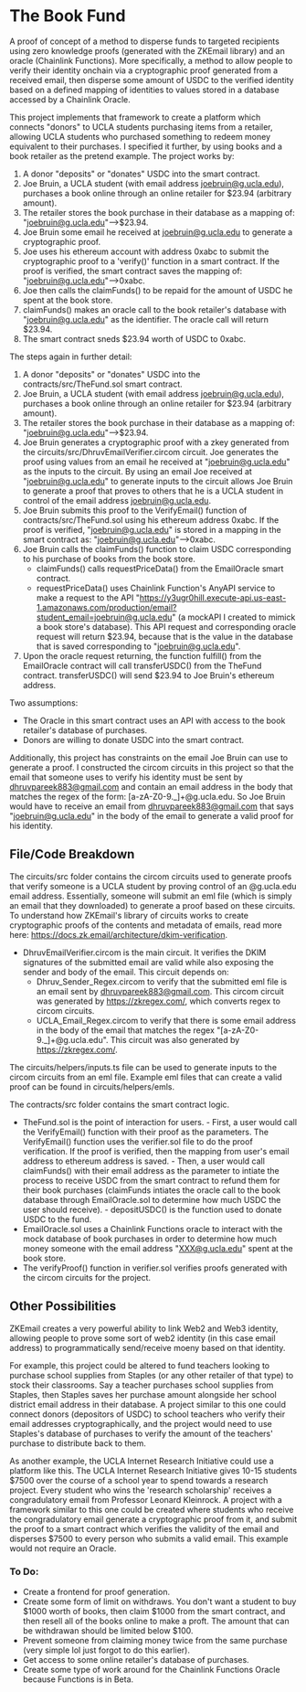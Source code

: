 # The Book Fund
A proof of concept of a method to disperse funds to targeted recipients using zero knowledge proofs (generated with the ZKEmail library) and an oracle (Chainlink Functions). More specifically, a method to allow people to verify their identity onchain via a cryptographic proof generated from a received email, then disperse some amount of USDC to the verified identity based on a defined mapping of identities to values stored in a database accessed by a Chainlink Oracle.

This project implements that framework to create a platform which connects "donors" to UCLA students purchasing items from a retailer, allowing UCLA students who purchased something to redeem money equivalent to their purchases. I specified it further, by using books and a book retailer as the pretend example. The project works by:
   1. A donor "deposits" or "donates" USDC into the smart contract.
   2. Joe Bruin, a UCLA student (with email address joebruin@g.ucla.edu), purchases a book online through an online retailer for $23.94 (arbitrary amount).
   3. The retailer stores the book purchase in their database as a mapping of: "joebruin@g.ucla.edu"-->$23.94.
   4. Joe Bruin some email he received at joebruin@g.ucla.edu to generate a cryptographic proof.
   5. Joe uses his ethereum account with address 0xabc to submit the cryptographic proof to a 'verify()' function in a smart contract. If the proof is verified, the smart contract saves the mapping of: "joebruin@g.ucla.edu"-->0xabc.
   6. Joe then calls the claimFunds() to be repaid for the amount of USDC he spent at the book store.
   7. claimFunds() makes an oracle call to the book retailer's database with "joebruin@g.ucla.edu" as the identifier. The oracle call will return $23.94.
   8. The smart contract sneds $23.94 worth of USDC to 0xabc.

The steps again in further detail:

   1. A donor "deposits" or "donates" USDC into the contracts/src/TheFund.sol smart contract.
   2. Joe Bruin, a UCLA student (with email address joebruin@g.ucla.edu), purchases a book online through an online retailer for $23.94 (arbitrary amount).
   3. The retailer stores the book purchase in their database as a mapping of: "joebruin@g.ucla.edu"-->$23.94.
   4. Joe Bruin generates a cryptographic proof with a zkey generated from the circuits/src/DhruvEmailVerifier.circom circuit. Joe generates the proof using values from an email he received at "joebruin@g.ucla.edu" as the inputs to the circuit. By using an email Joe received at "joebruin@g.ucla.edu" to generate inputs to the circuit allows Joe Bruin to generate a proof that proves to others that he is a UCLA student in control of the email address joebruin@g.ucla.edu.
   5. Joe Bruin submits this proof to the VerifyEmail() function of contracts/src/TheFund.sol using his ethereum address 0xabc. If the proof is verified, "joebruin@g.ucla.edu" is stored in a mapping in the smart contract as: "joebruin@g.ucla.edu"-->0xabc.
   6. Joe Bruin calls the claimFunds() function to claim USDC corresponding to his purchase of books from the book store.
      - claimFunds() calls requestPriceData() from the EmailOracle smart contract.
      - requestPriceData() uses Chainlink Function's AnyAPI service to make a request to the API "https://y3ugr0hill.execute-api.us-east-1.amazonaws.com/production/email?student_email=joebruin@g.ucla.edu" (a mockAPI I created to mimick a book store's database). This API request and corresponding oracle request will return $23.94, because that is the value in the database that is saved corresponding to "joebruin@g.ucla.edu".
   7. Upon the oracle request returning, the function fulfill() from the EmailOracle contract will call transferUSDC() from the TheFund contract. transferUSDC() will send $23.94 to Joe Bruin's ethereum address.

Two assumptions:
 - The Oracle in this smart contract uses an API with access to the book retailer's database of purchases.
 - Donors are willing to donate USDC into the smart contract.


Additionally, this project has constraints on the email Joe Bruin can use to generate a proof. I constructed the circom circuits in this project so that the email that someone uses to verify his identity must be sent by dhruvpareek883@gmail.com and contain an email address in the body that matches the regex of the form: [a-zA-Z0-9._]+@g\.ucla\.edu. So Joe Bruin would have to receive an email from dhruvpareek883@gmail.com that says "joebruin@g.ucla.edu" in the body of the email to generate a valid proof for his identity.

## File/Code Breakdown
The circuits/src folder contains the circom circuits used to generate proofs that verify someone is a UCLA student by proving control of an @g.ucla.edu email address. Essentially, someone will submit an eml file (which is simply an email that they downloaded) to generate a proof based on these circuits. To understand how ZKEmail's library of circuits works to create cryptographic proofs of the contents and metadata of emails, read more here: https://docs.zk.email/architecture/dkim-verification.
   - DhruvEmailVerifier.circom is the main circuit. It verifies the DKIM signatures of the submitted email are valid while also exposing the sender and body of the email. This circuit depends on:
        - Dhruv_Sender_Regex.circom to verify that the submitted eml file is an email sent by dhruvpareek883@gmail.com. This circom circuit was generated by https://zkregex.com/, which converts regex to circom circuits.
        - UCLA_Email_Regex.circom to verify that there is some email address in the body of the email that matches the regex "[a-zA-Z0-9._]+@g\.ucla\.edu". This circuit was also generated by https://zkregex.com/.

The circuits/helpers/inputs.ts file can be used to generate inputs to the circom circuits from an eml file. Example eml files that can create a valid proof can be found in circuits/helpers/emls.

The contracts/src folder contains the smart contract logic. 
   - TheFund.sol is the point of interaction for users.
          - First, a user would call the VerifyEmail() function with their proof as the parameters. The VerifyEmail() function uses the verifier.sol file to do the proof verification. If the proof is verified, then the mapping from user's email address to ethereum address is saved.
          - Then, a user would call claimFunds() with their email address as the parameter to intiate the process to receive USDC from the smart contract to refund them for their book purchases (claimFunds intiates the oracle call to the book database through EmailOracle.sol to determine how much USDC the user should receive).
          - depositUSDC() is the function used to donate USDC to the fund.
   - EmailOracle.sol uses a Chainlink Functions oracle to interact with the mock database of book purchases in order to determine how much money someone with the email address "XXX@g.ucla.edu" spent at the book store.
   - The verifyProof() function in verifier.sol verifies proofs generated with the circom circuits for the project.

## Other Possibilities
ZKEmail creates a very powerful ability to link Web2 and Web3 identity, allowing people to prove some sort of web2 identity (in this case email address) to programmatically send/receive moeny based on that identity.

For example, this project could be altered to fund teachers looking to purchase school supplies from Staples (or any other retailer of that type) to stock their classrooms. Say a teacher purchases school supplies from Staples, then Staples saves her purchase amount alongside her school district email address in their database. A project similar to this one could connect donors (depositors of USDC) to school teachers who verify their email addresses cryptographically, and the project would need to use Staples's database of purchases to verify the amount of the teachers' purchase to distribute back to them.

As another example, the UCLA Internet Research Initiative could use a platform like this. The UCLA Internet Research Initiative gives 10-15 students $7500 over the course of a school year to spend towards a research project. Every student who wins the 'research scholarship' receives a congradulatory email from Professor Leonard Kleinrock. A project with a framework similar to this one could be created where students who receive the congradulatory email generate a cryptographic proof from it, and submit the proof to a smart contract which verifies the validity of the email and disperses $7500 to every person who submits a valid email. This example would not require an Oracle.

### To Do:
- Create a frontend for proof generation.
- Create some form of limit on withdraws. You don't want a student to buy $1000 worth of books, then claim $1000 from the smart contract, and then resell all of the books online to make a proft. The amount that can be withdrawan should be limited below $100.
- Prevent someone from claiming money twice from the same purchase (very simple lol just forgot to do this earlier).
- Get access to some online retailer's database of purchases.
- Create some type of work around for the Chainlink Functions Oracle because Functions is in Beta.
